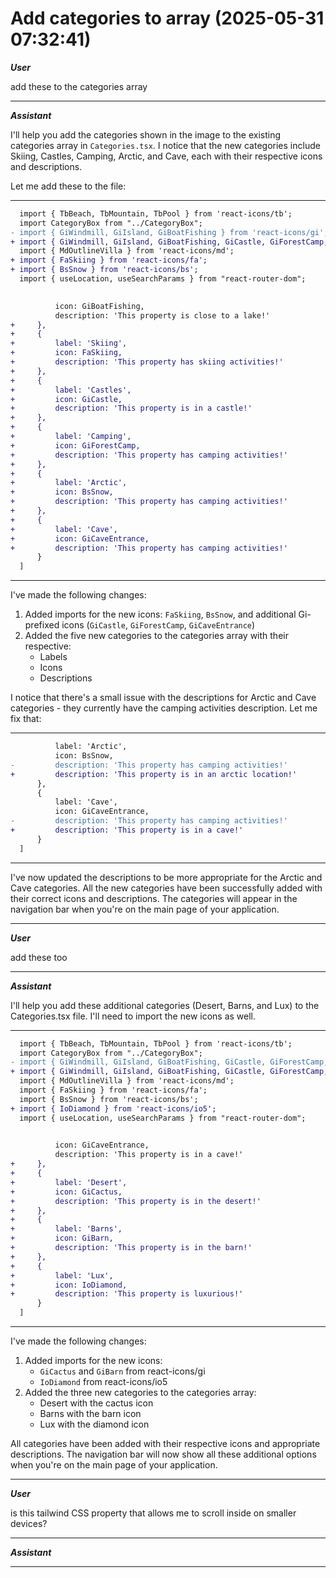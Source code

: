 <!-- Generated by SpecStory -->

# Add categories to array (2025-05-31 07:32:41)

_**User**_

add these to the categories array

---

_**Assistant**_

I'll help you add the categories shown in the image to the existing categories array in `Categories.tsx`. I notice that the new categories include Skiing, Castles, Camping, Arctic, and Cave, each with their respective icons and descriptions.

Let me add these to the file:

---

```diff
  import { TbBeach, TbMountain, TbPool } from 'react-icons/tb';
  import CategoryBox from "../CategoryBox";
- import { GiWindmill, GiIsland, GiBoatFishing } from 'react-icons/gi';
+ import { GiWindmill, GiIsland, GiBoatFishing, GiCastle, GiForestCamp, GiCaveEntrance } from 'react-icons/gi';
  import { MdOutlineVilla } from 'react-icons/md';
+ import { FaSkiing } from 'react-icons/fa';
+ import { BsSnow } from 'react-icons/bs';
  import { useLocation, useSearchParams } from "react-router-dom";
  
```

```diff
          icon: GiBoatFishing,
          description: 'This property is close to a lake!'
+     },
+     {
+         label: 'Skiing',
+         icon: FaSkiing,
+         description: 'This property has skiing activities!'
+     },
+     {
+         label: 'Castles',
+         icon: GiCastle,
+         description: 'This property is in a castle!'
+     },
+     {
+         label: 'Camping',
+         icon: GiForestCamp,
+         description: 'This property has camping activities!'
+     },
+     {
+         label: 'Arctic',
+         icon: BsSnow,
+         description: 'This property has camping activities!'
+     },
+     {
+         label: 'Cave',
+         icon: GiCaveEntrance,
+         description: 'This property has camping activities!'
      }
  ]
```

---

I've made the following changes:
1. Added imports for the new icons: `FaSkiing`, `BsSnow`, and additional Gi-prefixed icons (`GiCastle`, `GiForestCamp`, `GiCaveEntrance`)
2. Added the five new categories to the categories array with their respective:
   - Labels
   - Icons
   - Descriptions

I notice that there's a small issue with the descriptions for Arctic and Cave categories - they currently have the camping activities description. Let me fix that:

---

```diff
          label: 'Arctic',
          icon: BsSnow,
-         description: 'This property has camping activities!'
+         description: 'This property is in an arctic location!'
      },
      {
          label: 'Cave',
          icon: GiCaveEntrance,
-         description: 'This property has camping activities!'
+         description: 'This property is in a cave!'
      }
  ]
```

---

I've now updated the descriptions to be more appropriate for the Arctic and Cave categories. All the new categories have been successfully added with their correct icons and descriptions. The categories will appear in the navigation bar when you're on the main page of your application.

---

_**User**_

add these too

---

_**Assistant**_

I'll help you add these additional categories (Desert, Barns, and Lux) to the Categories.tsx file. I'll need to import the new icons as well.

---

```diff
  import { TbBeach, TbMountain, TbPool } from 'react-icons/tb';
  import CategoryBox from "../CategoryBox";
- import { GiWindmill, GiIsland, GiBoatFishing, GiCastle, GiForestCamp, GiCaveEntrance } from 'react-icons/gi';
+ import { GiWindmill, GiIsland, GiBoatFishing, GiCastle, GiForestCamp, GiCaveEntrance, GiCactus, GiBarn } from 'react-icons/gi';
  import { MdOutlineVilla } from 'react-icons/md';
  import { FaSkiing } from 'react-icons/fa';
  import { BsSnow } from 'react-icons/bs';
+ import { IoDiamond } from 'react-icons/io5';
  import { useLocation, useSearchParams } from "react-router-dom";
  
```

```diff
          icon: GiCaveEntrance,
          description: 'This property is in a cave!'
+     },
+     {
+         label: 'Desert',
+         icon: GiCactus,
+         description: 'This property is in the desert!'
+     },
+     {
+         label: 'Barns',
+         icon: GiBarn,
+         description: 'This property is in the barn!'
+     },
+     {
+         label: 'Lux',
+         icon: IoDiamond,
+         description: 'This property is luxurious!'
      }
  ]
```

---

I've made the following changes:
1. Added imports for the new icons:
   - `GiCactus` and `GiBarn` from react-icons/gi
   - `IoDiamond` from react-icons/io5
2. Added the three new categories to the categories array:
   - Desert with the cactus icon
   - Barns with the barn icon
   - Lux with the diamond icon

All categories have been added with their respective icons and appropriate descriptions. The navigation bar will now show all these additional options when you're on the main page of your application.

---

_**User**_

is this tailwind CSS property that allows me to scroll inside on smaller devices?

---

_**Assistant**_



---

